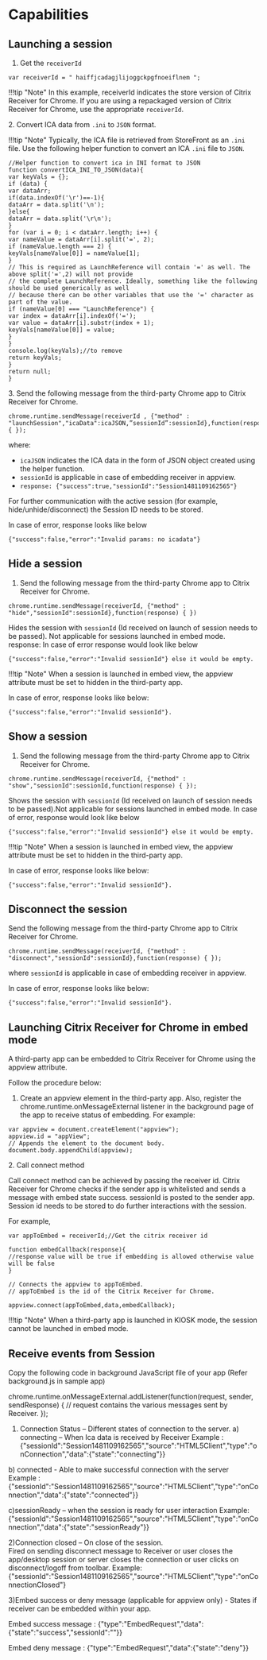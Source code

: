 # Capabilities
## Launching a session

1.	Get the `receiverId`

```
var receiverId = " haiffjcadagjlijoggckpgfnoeiflnem ";
```
!!!tip "Note" 
		In this example, receiverId indicates the store version of Citrix Receiver for Chrome. If you are using a repackaged version of Citrix Receiver for Chrome, use the appropriate `receiverId`.
		
  &#50;. 	Convert ICA data from `.ini` to `JSON` format.

!!!tip "Note"
		Typically, the ICA file is retrieved from StoreFront as an `.ini` file. Use the following helper function to convert an ICA `.ini` file to `JSON`.
		
```
//Helper function to convert ica in INI format to JSON
function convertICA_INI_TO_JSON(data){
var keyVals = {};
if (data) {
var dataArr;
if(data.indexOf('\r')==-1){
dataArr = data.split('\n');
}else{
dataArr = data.split('\r\n');
}
for (var i = 0; i < dataArr.length; i++) {
var nameValue = dataArr[i].split('=', 2);
if (nameValue.length === 2) {
keyVals[nameValue[0]] = nameValue[1];
}
// This is required as LaunchReference will contain '=' as well. The above split('=',2) will not provide
// the complete LaunchReference. Ideally, something like the following should be used generically as well
// because there can be other variables that use the '=' character as part of the value.
if (nameValue[0] === "LaunchReference") {
var index = dataArr[i].indexOf('=');
var value = dataArr[i].substr(index + 1);
keyVals[nameValue[0]] = value;
}
}
console.log(keyVals);//to remove
return keyVals;
}
return null;
}
```

  &#51;.   Send the following message from the third-party Chrome app to Citrix Receiver for Chrome. 

```  
chrome.runtime.sendMessage(receiverId , {"method" : "launchSession","icaData":icaJSON,”sessionId”:sessionId},function(response) { });
```
where:

* `icaJSON` indicates the ICA data in the form of JSON object created using the helper function.
* `sessionId` is applicable in case of embedding receiver in appview. 
* `response: {"success":true,"sessionId":"Session1481109162565"}`  

For further communication with the active session (for example, hide/unhide/disconnect) the Session ID needs to be stored.

In case of error, response looks like below

```
{"success":false,"error":"Invalid params: no icadata"}
```
## Hide a session

1.	Send the following message from the third-party Chrome app to Citrix Receiver for Chrome. 

```
chrome.runtime.sendMessage(receiverId, {"method" : "hide","sessionId":sessionId},function(response) { })
```

Hides the session with `sessionId` (Id received on launch of session needs to be passed). Not applicable for sessions launched in embed mode.
response:  In case of error response would look like below

```
{"success":false,"error":"Invalid sessionId"} else it would be empty.
```

!!!tip "Note"
		When a session is launched in embed view, the appview attribute must be set to hidden in the third-party app.

In case of error, response looks like below:

```
{"success":false,"error":"Invalid sessionId"}.
```
## Show a session

1. Send the following message from the third-party Chrome app to Citrix Receiver for Chrome.

``` 
chrome.runtime.sendMessage(receiverId, {"method" : "show","sessionId":sessionId,function(response) { });
```

Shows the session with `sessionId` (Id received on launch of session needs to be passed).Not applicable for sessions launched in embed mode.
In case of error, response would look like below

```
{"success":false,"error":"Invalid sessionId"} else it would be empty.
```

!!!tip "Note"
		When a session is launched in embed view, the appview attribute must be set to hidden in the third-party app.
		
In case of error, response looks like below:
```
{"success":false,"error":"Invalid sessionId"}.
```

## Disconnect the session 

Send the following message from the third-party Chrome app to Citrix Receiver for Chrome. 

```
chrome.runtime.sendMessage(receiverId, {"method" : "disconnect","sessionId":sessionId},function(response) { });
```
where `sessionId` is applicable in case of embedding receiver in appview. 

In case of error, response looks like below:

```
{"success":false,"error":"Invalid sessionId"}.
```
## Launching Citrix Receiver for Chrome in embed mode

A third-party app can be embedded to Citrix Receiver for Chrome using the appview attribute. 

Follow the procedure below:

1. Create an appview element in the third-party app. Also, register the chrome.runtime.onMessageExternal listener in the background page of the app to receive status of embedding.
For example:

```
var appview = document.createElement("appview");
appview.id = "appView";
// Appends the element to the document body.
document.body.appendChild(appview);
```
  &#50;.  Call connect method
 
Call connect method can be achieved by passing the receiver id. Citrix Receiver for Chrome checks if the sender app is whitelisted and sends a message with embed state success. sessionId is posted to the sender app. Session id needs to be stored to do further interactions with the session. 

For example, 

```
var appToEmbed = receiverId;//Get the citrix receiver id
 
function embedCallback(response){
//response value will be true if embedding is allowed otherwise value will be false
}
 
// Connects the appview to appToEmbed.
// appToEmbed is the id of the Citrix Receiver for Chrome.

appview.connect(appToEmbed,data,embedCallback);
```
!!!tip "Note"
		When a third-party app is launched in KIOSK mode, the session cannot be launched in embed mode.

## Receive events from Session

Copy the following code in background JavaScript file of your app (Refer background.js in sample app)
 
chrome.runtime.onMessageExternal.addListener(function(request, sender, sendResponse) {
// request contains the various messages sent by Receiver.
});
 
1) Connection Status – Different states of connection to the server.
a) connecting –  When Ica data is received by Receiver
  Example : {"sessionId":"Session1481109162565","source":"HTML5Client","type":"onConnection","data":{"state":"connecting"}}
 
b) connected  - Able to make successful connection with the server
                            Example : {"sessionId":"Session1481109162565","source":"HTML5Client","type":"onConnection","data":{"state":"connected"}}
 
c)sessionReady – when the session is ready for user interaction
 Example: {"sessionId":"Session1481109162565","source":"HTML5Client","type":"onConnection","data":{"state":"sessionReady"}}
 
2)Connection closed – On close of the session.  
Fired on sending disconnect message to Receiver or user closes the app/desktop session or server closes the connection or user clicks on disconnect/logoff from toolbar.
Example: {"sessionId":"Session1481109162565","source":"HTML5Client","type":"onConnectionClosed"}
 
3)Embed success or deny message (applicable for appview only) - States if receiver can be embedded within your app.
 
Embed success message : {"type":"EmbedRequest","data":{"state":"success","sessionId":"<sessionid>"}}
 
Embed deny message : {"type":"EmbedRequest","data":{"state":"deny"}}
